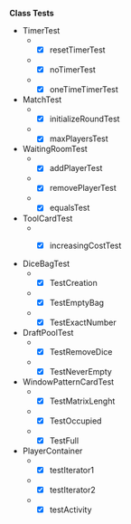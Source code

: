 **Class Tests**

* TimerTest
    * - [x] resetTimerTest
    * - [x] noTimerTest
    * - [x] oneTimeTimerTest
* MatchTest
    * - [x] initializeRoundTest
    * - [x] maxPlayersTest
* WaitingRoomTest
    * - [x] addPlayerTest
    * - [x] removePlayerTest
    * - [x] equalsTest
* ToolCardTest
    * - [x] increasingCostTest


* DiceBagTest
   * - [x] TestCreation
   * - [x] TestEmptyBag
   * - [x] TestExactNumber
   
* DraftPoolTest
   * - [x] TestRemoveDice
   * - [x] TestNeverEmpty
 
* WindowPatternCardTest
   * - [x] TestMatrixLenght
   * - [x] TestOccupied
   * - [x] TestFull
   
* PlayerContainer
   * -[x] testIterator1
   * -[x] testIterator2
   * -[x] testActivity
